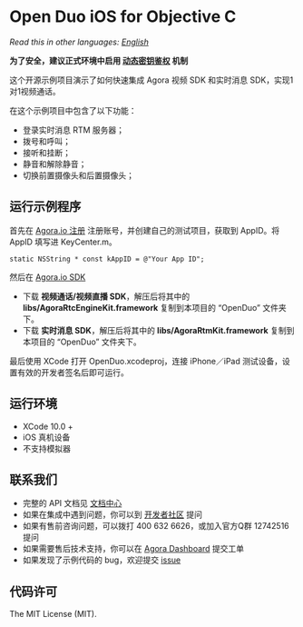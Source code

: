 # Open Duo iOS for Objective C

*Read this in other languages: [English](README.md)*

**为了安全，建议正式环境中启用 [动态密钥鉴权](https://docs.agora.io/cn/Real-time-Messaging/RTM_key?platform=All%20Platforms) 机制**

这个开源示例项目演示了如何快速集成 Agora 视频 SDK 和实时消息 SDK，实现1对1视频通话。

在这个示例项目中包含了以下功能：

- 登录实时消息 RTM 服务器；
- 拨号和呼叫；
- 接听和挂断；
- 静音和解除静音；
- 切换前置摄像头和后置摄像头；

## 运行示例程序
首先在 [Agora.io 注册](https://dashboard.agora.io/cn/signup/) 注册账号，并创建自己的测试项目，获取到 AppID。将 AppID 填写进 KeyCenter.m。

```
static NSString * const kAppID = @"Your App ID";
```

然后在 [Agora.io SDK](https://docs.agora.io/cn/Agora%20Platform/downloads)
- 下载 **视频通话/视频直播 SDK**，解压后将其中的 **libs/AgoraRtcEngineKit.framework** 复制到本项目的 “OpenDuo” 文件夹下。
- 下载 **实时消息 SDK**，解压后将其中的 **libs/AgoraRtmKit.framework** 复制到本项目的 “OpenDuo” 文件夹下。

最后使用 XCode 打开 OpenDuo.xcodeproj，连接 iPhone／iPad 测试设备，设置有效的开发者签名后即可运行。

## 运行环境
* XCode 10.0 +
* iOS 真机设备
* 不支持模拟器

## 联系我们

- 完整的 API 文档见 [文档中心](https://docs.agora.io/cn/)
- 如果在集成中遇到问题，你可以到 [开发者社区](https://dev.agora.io/cn/) 提问
- 如果有售前咨询问题，可以拨打 400 632 6626，或加入官方Q群 12742516 提问
- 如果需要售后技术支持，你可以在 [Agora Dashboard](https://dashboard.agora.io) 提交工单
- 如果发现了示例代码的 bug，欢迎提交 [issue](https://github.com/AgoraIO/Advanced-Video/issues)

## 代码许可

The MIT License (MIT).
